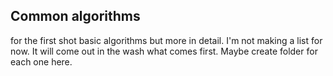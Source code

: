 <h2>Common algorithms</h2>
for the first shot basic algorithms but more in detail. I'm not making a list for now. It will come out in the wash what comes first.
Maybe create folder for each one here.
